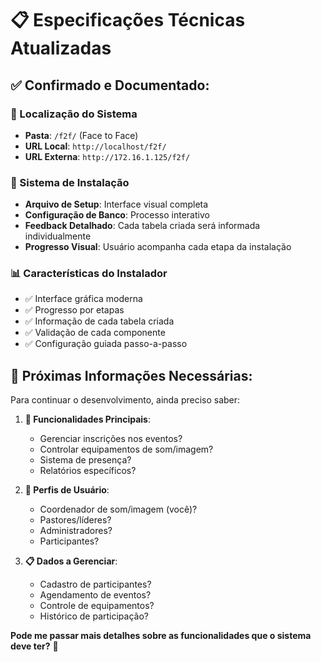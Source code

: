 # 📋 **Especificações Técnicas Atualizadas**

## ✅ **Confirmado e Documentado:**

### **🎯 Localização do Sistema**
- **Pasta**: `/f2f/` (Face to Face)
- **URL Local**: `http://localhost/f2f/`
- **URL Externa**: `http://172.16.1.125/f2f/`

### **🔧 Sistema de Instalação**
- **Arquivo de Setup**: Interface visual completa
- **Configuração de Banco**: Processo interativo
- **Feedback Detalhado**: Cada tabela criada será informada individualmente
- **Progresso Visual**: Usuário acompanha cada etapa da instalação

### **📊 Características do Instalador**
- ✅ Interface gráfica moderna
- ✅ Progresso por etapas
- ✅ Informação de cada tabela criada
- ✅ Validação de cada componente
- ✅ Configuração guiada passo-a-passo

## **🤔 Próximas Informações Necessárias:**

Para continuar o desenvolvimento, ainda preciso saber:

1. **🎯 Funcionalidades Principais**: 
   - Gerenciar inscrições nos eventos?
   - Controlar equipamentos de som/imagem?
   - Sistema de presença?
   - Relatórios específicos?

2. **👥 Perfis de Usuário**:
   - Coordenador de som/imagem (você)?
   - Pastores/líderes?
   - Administradores?
   - Participantes?

3. **📋 Dados a Gerenciar**:
   - Cadastro de participantes?
   - Agendamento de eventos?
   - Controle de equipamentos?
   - Histórico de participação?

**Pode me passar mais detalhes sobre as funcionalidades que o sistema deve ter?** 📝
